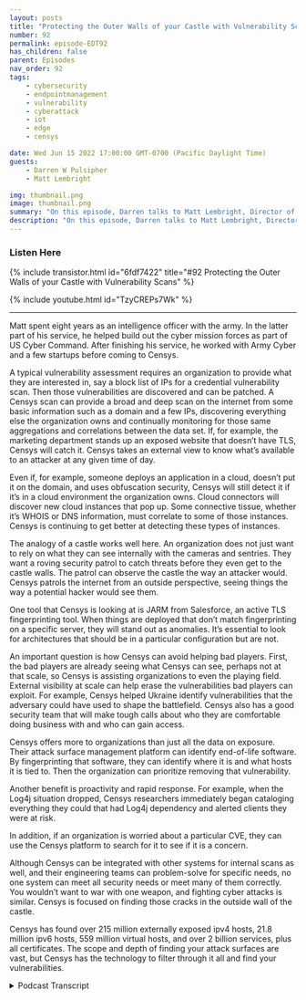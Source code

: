 ```yaml
---
layout: posts
title: "Protecting the Outer Walls of your Castle with Vulnerability Scans"
number: 92
permalink: episode-EDT92
has_children: false
parent: Episodes
nav_order: 92
tags:
    - cybersecurity
    - endpointmanagement
    - vulnerability
    - cyberattack
    - iot
    - edge
    - censys

date: Wed Jun 15 2022 17:00:00 GMT-0700 (Pacific Daylight Time)
guests:
    - Darren W Pulsipher
    - Matt Lembright

img: thumbnail.png
image: thumbnail.png
summary: "On this episode, Darren talks to Matt Lembright, Director of Federal Applications, Censys, about how Censys assesses the attack surface for internet-connected devices, allowing organizations to eliminate vulnerabilities."
description: "On this episode, Darren talks to Matt Lembright, Director of Federal Applications, Censys, about how Censys assesses the attack surface for internet-connected devices, allowing organizations to eliminate vulnerabilities."
---
```


<div>
<h3>Listen Here</h3>
{% include transistor.html id="6fdf7422" title="#92 Protecting the Outer Walls of your Castle with Vulnerability Scans" %}

{% include youtube.html id="TzyCREPs7Wk" %}
</div>

---

Matt spent eight years as an intelligence officer with the army. In the latter part of his service, he helped build out the cyber mission forces as part of US Cyber Command. After finishing his service, he worked with Army Cyber and a few startups before coming to Censys.

A typical vulnerability assessment requires an organization to provide what they are interested in, say a block list of IPs for a credential vulnerability scan. Then those vulnerabilities are discovered and can be patched. A Censys scan can provide a broad and deep scan on the internet from some basic information such as a domain and a few IPs, discovering everything else the organization owns and continually monitoring for those same aggregations and correlations between the data set. If, for example, the marketing department stands up an exposed website that doesn’t have TLS, Censys will catch it.  Censys takes an external view to know what’s available to an attacker at any given time of day.

Even if, for example, someone deploys an application in a cloud, doesn’t put it on the domain, and uses obfuscation security, Censys will still detect it if it’s in a cloud environment the organization owns. Cloud connectors will discover new cloud instances that pop up. Some connective tissue, whether it’s WHOIS or DNS information, must correlate to some of those instances. Censys is continuing to get better at detecting these types of instances.

The analogy of a castle works well here. An organization does not just want to rely on what they can see internally with the cameras and sentries. They want a roving security patrol to catch threats before they even get to the castle walls. The patrol can observe the castle the way an attacker would. Censys patrols the internet from an outside perspective, seeing things the way a potential hacker would see them.

One tool that Censys is looking at is JARM from Salesforce, an active TLS fingerprinting tool.  When things are deployed that don’t match fingerprinting on a specific server, they will stand out as anomalies. It’s essential to look for architectures that should be in a particular configuration but are not.

An important question is how Censys can avoid helping bad players. First, the bad players are already seeing what Censys can see, perhaps not at that scale, so Censys is assisting organizations to even the playing field. External visibility at scale can help erase the vulnerabilities bad players can exploit. For example, Censys helped Ukraine identify vulnerabilities that the adversary could have used to shape the battlefield. Censys also has a good security team that will make tough calls about who they are comfortable doing business with and who can gain access.

Censys offers more to organizations than just all the data on exposure. Their attack surface management platform can identify end-of-life software. By fingerprinting that software, they can identify where it is and what hosts it is tied to. Then the organization can prioritize removing that vulnerability.

Another benefit is proactivity and rapid response. For example, when the Log4j situation dropped, Censys researchers immediately began cataloging everything they could that had Log4j dependency and alerted clients they were at risk.

In addition, if an organization is worried about a particular CVE, they can use the Censys platform to search for it to see if it is a concern.

Although Censys can be integrated with other systems for internal scans as well, and their engineering teams can problem-solve for specific needs, no one system can meet all security needs or meet many of them correctly. You wouldn’t want to war with one weapon, and fighting cyber attacks is similar.  Censys is focused on finding those cracks in the outside wall of the castle.

Censys has found over 215 million externally exposed ipv4 hosts, 21.8 million ipv6 hosts, 559 million virtual hosts, and over 2 billion services, plus all certificates. The scope and depth of finding your attack surfaces are vast, but Censys has the technology to filter through it all and find your vulnerabilities. 



<details>
<summary> Podcast Transcript </summary>

<p></p>

</details>
